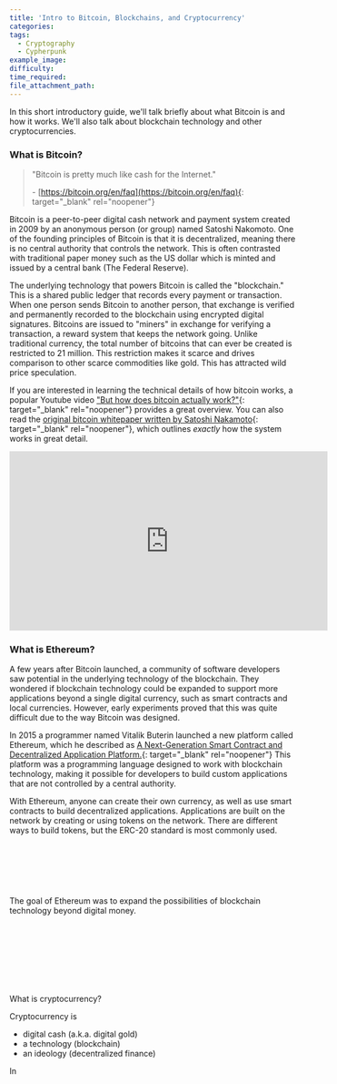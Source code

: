 ```yaml
---
title: 'Intro to Bitcoin, Blockchains, and Cryptocurrency'
categories:
tags:
  - Cryptography
  - Cypherpunk
example_image:
difficulty:
time_required:
file_attachment_path:
---
```


In this short introductory guide, we'll talk briefly about what Bitcoin is and how it works. We'll also talk about blockchain technology and other cryptocurrencies.

### What is Bitcoin?

> "Bitcoin is pretty much like cash for the Internet."
>
>
> \- [https://bitcoin.org/en/faq](https://bitcoin.org/en/faq){: target="_blank" rel="noopener"}

Bitcoin is a peer-to-peer digital cash network and payment system created in 2009 by an anonymous person (or group) named Satoshi Nakomoto. One of the founding principles of Bitcoin is that it is decentralized, meaning there is no central authority that controls the network. This is often contrasted with traditional paper money such as the US dollar which is minted and issued by a central bank (The Federal Reserve).

The underlying technology that powers Bitcoin is called the "blockchain." This is a shared public ledger that records every payment or transaction. When one person sends Bitcoin to another person, that exchange is verified and permanently recorded to the blockchain using encrypted digital signatures. Bitcoins are issued to "miners" in exchange for verifying a transaction, a reward system that keeps the network going. Unlike traditional currency, the total number of bitcoins that can ever be created is restricted to 21 million. This restriction makes it scarce and drives comparison to other scarce commodities like gold. This has attracted wild price speculation.

If you are interested in learning the technical details of how bitcoin works, a popular Youtube video ["But how does bitcoin actually work?"](https://www.youtube.com/watch?v=bBC-nXj3Ng4){: target="_blank" rel="noopener"} provides a great overview. You can also read the [original bitcoin whitepaper written by Satoshi Nakamoto](https://bitcoin.org/en/bitcoin-paper){: target="_blank" rel="noopener"}, which outlines *exactly* how the system works in great detail.

<div class="cms-embed" data-cms-embed="PGlmcmFtZSB3aWR0aD0iNTYwIiBoZWlnaHQ9IjMxNSIgc3JjPSJodHRwczovL3d3dy55b3V0dWJlLmNvbS9lbWJlZC9iQkMtblhqM05nNCIgZnJhbWVib3JkZXI9IjAiIGFsbG93PSJhY2NlbGVyb21ldGVyOyBhdXRvcGxheTsgY2xpcGJvYXJkLXdyaXRlOyBlbmNyeXB0ZWQtbWVkaWE7IGd5cm9zY29wZTsgcGljdHVyZS1pbi1waWN0dXJlIiBhbGxvd2Z1bGxzY3JlZW4+PC9pZnJhbWU+"><iframe width="560" height="315" src="https://www.youtube.com/embed/bBC-nXj3Ng4" frameborder="0" allow="accelerometer; autoplay; clipboard-write; encrypted-media; gyroscope; picture-in-picture" allowfullscreen=""></iframe></div>

### What is Ethereum?

A few years after Bitcoin launched, a community of software developers saw potential in the underlying technology of the blockchain. They wondered if blockchain technology could be expanded to support more applications beyond a single digital currency, such as smart contracts and local currencies. However, early experiments proved that this was quite difficult due to the way Bitcoin was designed.

In 2015 a programmer named Vitalik Buterin launched a new platform called Ethereum, which he described as [A Next-Generation Smart Contract and Decentralized Application Platform.](https://ethereum.org/en/whitepaper/){: target="_blank" rel="noopener"} This platform was a programming language designed to work with blockchain technology, making it possible for developers to build custom applications that are not controlled by a central authority.&nbsp;

With Ethereum, anyone can create their own currency, as well as use smart contracts to build decentralized applications. Applications are built on the network by creating or using tokens on the network. There are different ways to build tokens, but the ERC-20 standard is most commonly used.

&nbsp;

&nbsp;

&nbsp;

The goal of Ethereum was to expand the possibilities of blockchain technology beyond digital money.

&nbsp;

&nbsp;

&nbsp;

&nbsp;

What is cryptocurrency?

Cryptocurrency is

* digital cash (a.k.a. digital gold)
* a technology (blockchain)
* an ideology (decentralized finance)

In
